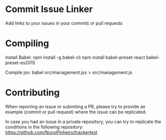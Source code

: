 # Commit Issue Linker
Add links to your issues in your commits or pull requests

# Compiling
Install Babel:
npm install -g babel-cli
npm install babel-preset-react babel-preset-es2015

Compile jsx:
babel  src/management.jsx  > src/management.js

# Contributing
When reporting an issue or submiting a PR, please try to provide an example (commit or pull request) where the issue can be replicated.

In case you had an issue in a private repository, you can try to replicate the conditions in the following repository:
https://github.com/NunoPinheiro/trackertest
